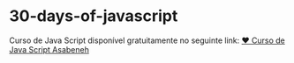 # 30-days-of-javascript

Curso de Java Script disponível gratuitamente no seguinte link: 
<a href="https://github.com/Asabeneh/30-Days-Of-JavaScript/blob/master/readMe.md">❤️ Curso de Java Script Asabeneh</a>

